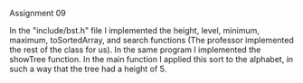 Assignment 09

In the "include/bst.h" file I implemented the height, level, minimum, maximum, toSortedArray, and search functions (The professor implemented the rest of the class for us). In the same program I implemented the showTree function.
In the main function I applied this sort to the alphabet, in such a way that the tree had a height of 5.
